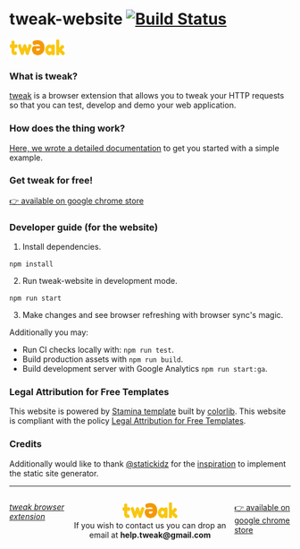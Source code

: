 # tweak-website [![Build Status](https://travis-ci.com/emonacchi/tweak-website.svg?branch=master)](https://travis-ci.com/emonacchi/tweak-website)

<a href="https://tweak-extension.com/" alt="tweak browser extension">
  <img width="100" height="30" alt="tweak browser extension" style="border-width:0" src="https://raw.githubusercontent.com/emonacchi/tweak-website/master/src/assets/images/tweak-logo.png"/>
</a>

### What is tweak?

<a href="https://tweak-extension.com#contact-section">tweak</a> is a browser extension that allows you to tweak your HTTP requests so that you can test, develop and demo your web application.

### How does the thing work?

<a href="https://tweak-extension.com/documentation" alt="tweak browser extension documentation page">Here, we wrote a detailed documentation</a> to get you started with a simple example.

### Get tweak for free!

<a href="https://chrome.google.com/webstore/detail/tweak/cafandgjnmfddalocalikgnoiafbblbe" alt="tweak browser extension">👉 available on google chrome store</a>

### Developer guide (for the website)

1. Install dependencies.

```
npm install
```

2. Run tweak-website in development mode.

```
npm run start
```

3. Make changes and see browser refreshing with browser sync's magic.

Additionally you may:

- Run CI checks locally with: `npm run test`.
- Build production assets with `npm run build`.
- Build development server with Google Analytics `npm run start:ga`.

### Legal Attribution for Free Templates

This website is powered by [Stamina template](https://colorlib.com/wp/template/stamina/) built by [colorlib](https://colorlib.com/wp/). This website is compliant with the policy [Legal Attribution for Free Templates](https://colorlib.com/wp/licence/).

### Credits

Additionally would like to thank [@statickidz](https://github.com/statickidz) for the [inspiration](https://github.com/statickidz/webpack-handlebars-bootstrap) to implement the static site generator.

<hr>

<footer>
<p style="float:left; width: 20%;">
<i><a href="https://chrome.google.com/webstore/detail/tweak/cafandgjnmfddalocalikgnoiafbblbe" alt="tweak browser extension">tweak browser extension</a></i>
</p>
<p style="float:left; width: 60%; text-align:center;">
<a href="https://tweak-extension.com#contact-section"><img width="100" height="30" alt="tweak browser extension" style="border-width:0" src="https://raw.githubusercontent.com/emonacchi/tweak-website/master/src/assets/images/tweak-logo.png"/></a><br />If you wish to contact us you can drop an email at <b>help.tweak@gmail.com</b>
</p>
<p style="float:left; width: 20%;">
<a href="https://chrome.google.com/webstore/detail/tweak/cafandgjnmfddalocalikgnoiafbblbe" alt="tweak browser extension available on chrome store">👉 available on google chrome store</a>
</p>
</footer>

